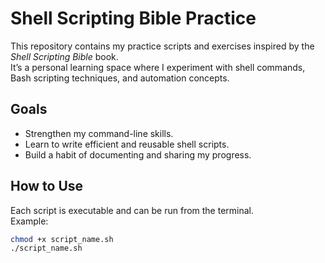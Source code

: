 # Shell Scripting Bible Practice

This repository contains my practice scripts and exercises inspired by the *Shell Scripting Bible* book.  
It’s a personal learning space where I experiment with shell commands, Bash scripting techniques, and automation concepts.

## Goals
- Strengthen my command-line skills.
- Learn to write efficient and reusable shell scripts.
- Build a habit of documenting and sharing my progress.

## How to Use
Each script is executable and can be run from the terminal.  
Example:
```bash
chmod +x script_name.sh
./script_name.sh

